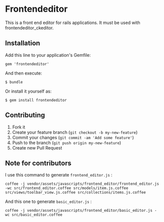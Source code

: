 # Frontendeditor

This is a front end editor for rails applications. It must be used with frontendeditor_ckeditor.

## Installation

Add this line to your application's Gemfile:

    gem 'frontendeditor'

And then execute:

    $ bundle

Or install it yourself as:

    $ gem install frontendeditor

## Contributing

1. Fork it
2. Create your feature branch (`git checkout -b my-new-feature`)
3. Commit your changes (`git commit -am 'Add some feature'`)
4. Push to the branch (`git push origin my-new-feature`)
5. Create new Pull Request

## Note for contributors

I use this command to generate `frontend_editor.js` :

    coffee -j vendor/assets/javascripts/frontend_editor/frontend_editor.js -wc src/frontend_editor.coffee src/models/item.js.coffee src/views/toolbar_view.js.coffee src/collections/items.js.coffee

And this one to generate `basic_editor.js` :

    coffee -j vendor/assets/javascripts/frontend_editor/basic_editor.js -wc src/basic_editor.coffee
